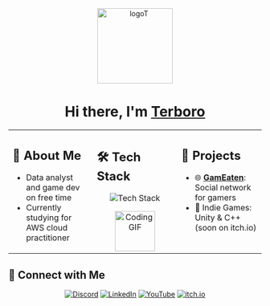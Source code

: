 <div align="center">
  <img width="150" alt="logoT" src="https://github.com/user-attachments/assets/8940e13c-1f15-4296-9be0-7b64067c4858" />
</div>
<h1 align="center">Hi there, I'm <a href="https://www.linkedin.com/in/robertorincosilveira/" target="_blank">Terboro</a></h1>
<table align="center">
  <tr>
    <!-- ABOUT ME -->
    <td valign="top" width="33%">
      <h2>👤 About Me</h2>
      <ul>
        <li>Data analyst and game dev on free time</li>
        <li>Currently studying for AWS cloud practitioner</li>
      </ul>
    </td>
    <!-- TECH STACK -->
    <td valign="top" width="33%">
      <h2>🛠 Tech Stack</h2>
      <p align="center">
        <img src="https://skillicons.dev/icons?i=python,flask,react,git,mongodb,mysql,aws,unity,cpp" alt="Tech Stack" />
      </p>
      <div align="center">
        <img src="https://user-images.githubusercontent.com/74038190/212284087-bbe7e430-757e-4901-90bf-4cd2ce3e1852.gif" width="80" alt="Coding GIF"/>
      </div>
    </td>
    <!-- PROJECTS -->
    <td valign="top" width="33%">
      <h2>📁 Projects</h2>
      <ul>
        <li>🌐 <a href="https://gameaten.terboro.com"><b>GamEaten</b></a>: Social network for gamers</li>
        <li>🎲 Indie Games: Unity & C++ (soon on itch.io)</li>
      </ul>
    </td>
  </tr>
</table>

## 📱 Connect with Me

<p align="center">
  <a href="https://discord.com/users/395051820084625408"><img src="https://img.shields.io/badge/Discord-7289DA?style=for-the-badge&logo=discord&logoColor=white" alt="Discord"/></a>
  <a href="https://www.linkedin.com/in/roberto-silveira-519b1a238/"><img src="https://img.shields.io/badge/LinkedIn-0077B5?style=for-the-badge&logo=linkedin&logoColor=white" alt="LinkedIn"/></a>
  <a href="https://www.youtube.com/@Terboroo"><img src="https://img.shields.io/badge/YouTube-FF0000?style=for-the-badge&logo=youtube&logoColor=white" alt="YouTube"/></a>
  <a href="https://terboroo.itch.io"><img src="https://img.shields.io/badge/itch.io-FA5C5C?style=for-the-badge&logo=itchdotio&logoColor=white" alt="itch.io"/></a>
</p>
